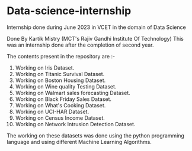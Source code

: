 # Data-science-internship
Internship done during June 2023 in VCET in the domain of Data Science

Done By Kartik Mistry (MCT's Rajiv Gandhi Institute Of Technology)
This was an internship done after the completion of second year.

The contents present in the repository are :-
1. Working on Iris Dataset.
2. Working on Titanic Survival Dataset.
3. Working on Boston Housing Dataset.
4. Working on Wine quality Testing Dataset.
5. Working on Walmart sales forecasting Dataset.
6. Working on Black Friday Sales Dataset.
7. Working on What's Cooking Dataset.
8. Working on UCI-HAR Dataset.
9. Working on Census Income Dataset.
10. Working on Network Intrusion Detection Dataset.

The working on these datasets was done using the python programming language and using different Machine Learning Algorithms.
